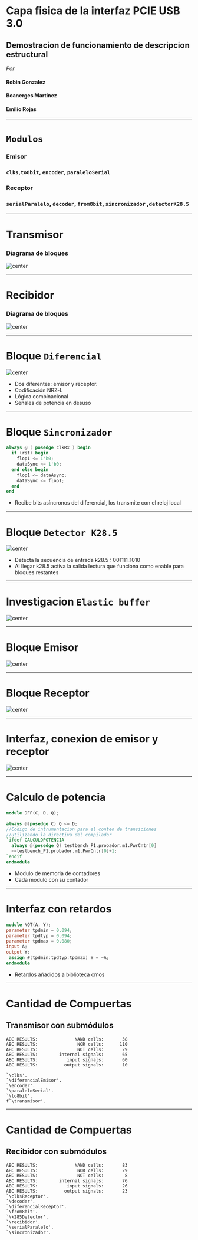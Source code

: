 # Capa fisica de la interfaz PCIE USB 3.0
## Demostracion de funcionamiento de descripcion estructural
_Por_
#### Robin Gonzalez
#### Boanerges Martinez
#### Emilio Rojas

---
# ```Modulos```
### Emisor
###  ```clks```,```to8bit```, ```encoder```, ```paraleloSerial``` 
### Receptor
###  ```serialParalelo```, ```decoder```, ```from8bit```, ```sincronizador``` ,```detectorK28.5```

---

# Transmisor
### Diagrama de bloques
![center](presentacion-5/tb.png)

---
# Recibidor
### Diagrama de bloques
![center](presentacion-5/rb.png)

---

# Bloque ```Diferencial```

![center](presentacion-5/di.png)
- Dos diferentes: emisor y receptor.
- Codificación NRZ-L
- Lógica combinacional
- Señales de potencia en desuso
---

# Bloque ```Sincronizador```
```verilog
always @ ( posedge clkRx ) begin
  if (rst) begin
    flop1 <= 1'b0;
    dataSync <= 1'b0;
  end else begin
    flop1 <= dataAsync;
    dataSync <= flop1;
  end
end

```
- Recibe bits asíncronos del diferencial, los transmite con el reloj local


---

# Bloque ```Detector K28.5```
![center](presentacion-5/k28.png)

- Detecta la secuencia de entrada k28.5 : 001111_1010
- Al llegar k28.5 activa la salida lectura que funciona como enable para bloques restantes
---





# Investigacion ```Elastic buffer```


![center](presentacion-5/eb.png)

---


# Bloque Emisor 

![center](presentacion-5/td.png)

---

# Bloque Receptor 

![center](presentacion-5/dr.png)

---


# Interfaz, conexion de emisor y receptor 


![center](presentacion-5/P1.png)

---

# Calculo de potencia

```verilog
module DFF(C, D, Q);

always @(posedge C)	Q <= D; 
//Codigo de intrumentacion para el conteo de transiciones
//utilizando la directiva del compilador
`ifdef CALCULOPOTENCIA
  always @(posedge Q) testbench_P1.probador.m1.PwrCntr[0]
  <=testbench_P1.probador.m1.PwrCntr[0]+1;
`endif
endmodule

```

 - Modulo de memoria de contadores
 - Cada modulo con su contador
 
---


# Interfaz con retardos
```verilog
module NOT(A, Y);
parameter tpdmin = 0.094;
parameter tpdtyp = 0.094;
parameter tpdmax = 0.080;
input A;
output Y;
 assign #(tpdmin:tpdtyp:tpdmax) Y = ~A;
endmodule
```
- Retardos añadidos a biblioteca cmos
---

# Cantidad de Compuertas

## Transmisor con submódulos
```
ABC RESULTS:              NAND cells:       38
ABC RESULTS:               NOR cells:      110
ABC RESULTS:               NOT cells:       29
ABC RESULTS:        internal signals:       65
ABC RESULTS:           input signals:       60
ABC RESULTS:          output signals:       10

`\clks'.
`\diferencialEmisor'.
`\encoder'.
`\paraleloSerial'.
`\to8bit'.
f`\transmisor'.
```

---
# Cantidad de Compuertas

## Recibidor con submódulos
```
ABC RESULTS:              NAND cells:       83
ABC RESULTS:               NOR cells:       29
ABC RESULTS:               NOT cells:        8
ABC RESULTS:        internal signals:       76
ABC RESULTS:           input signals:       26
ABC RESULTS:          output signals:       23
`\clksReceptor'.
`\decoder'.
`\diferencialReceptor'.
`\from8bit'.
`\k285Detector'.
`\recibidor'.
`\serialParalelo'.
`\sincronizador'.
```